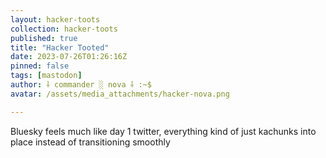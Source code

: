 ```yaml
---
layout: hacker-toots
collection: hacker-toots
published: true
title: "Hacker Tooted"
date: 2023-07-26T01:26:16Z
pinned: false
tags: [mastodon]
author: ⸸ commander ░ nova ⸸ :~$
avatar: /assets/media_attachments/hacker-nova.png

---
```


<p>Bluesky feels much like day 1 twitter, everything kind of just kachunks into place instead of transitioning smoothly</p>



